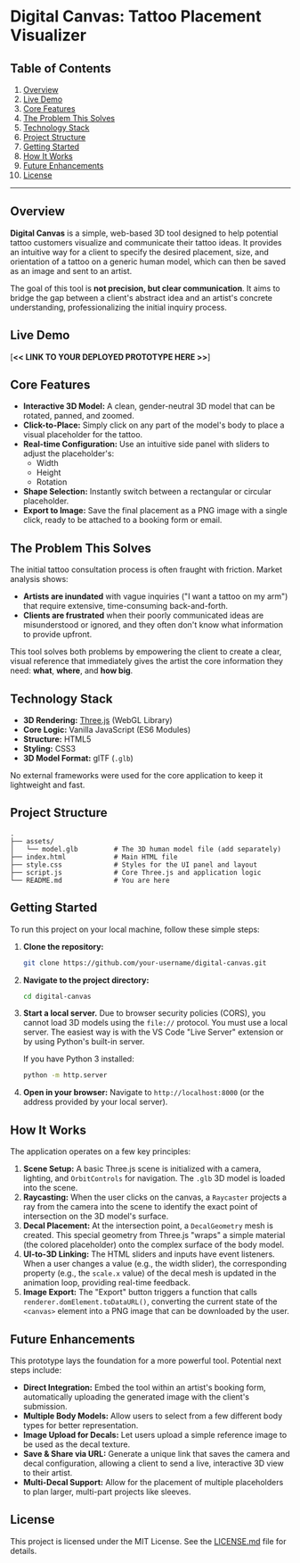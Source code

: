 # Digital Canvas: Tattoo Placement Visualizer

## Table of Contents
1.  [Overview](#overview)
2.  [Live Demo](#live-demo)
3.  [Core Features](#core-features)
4.  [The Problem This Solves](#the-problem-this-solves)
5.  [Technology Stack](#technology-stack)
6.  [Project Structure](#project-structure)
7.  [Getting Started](#getting-started)
8.  [How It Works](#how-it-works)
9.  [Future Enhancements](#future-enhancements)
10. [License](#license)

---

## Overview

**Digital Canvas** is a simple, web-based 3D tool designed to help potential tattoo customers visualize and communicate their tattoo ideas. It provides an intuitive way for a client to specify the desired placement, size, and orientation of a tattoo on a generic human model, which can then be saved as an image and sent to an artist.

The goal of this tool is **not precision, but clear communication**. It aims to bridge the gap between a client's abstract idea and an artist's concrete understanding, professionalizing the initial inquiry process.

## Live Demo

[**<< LINK TO YOUR DEPLOYED PROTOTYPE HERE >>**]

## Core Features

*   **Interactive 3D Model:** A clean, gender-neutral 3D model that can be rotated, panned, and zoomed.
*   **Click-to-Place:** Simply click on any part of the model's body to place a visual placeholder for the tattoo.
*   **Real-time Configuration:** Use an intuitive side panel with sliders to adjust the placeholder's:
    *   Width
    *   Height
    *   Rotation
*   **Shape Selection:** Instantly switch between a rectangular or circular placeholder.
*   **Export to Image:** Save the final placement as a PNG image with a single click, ready to be attached to a booking form or email.

## The Problem This Solves

The initial tattoo consultation process is often fraught with friction. Market analysis shows:
*   **Artists are inundated** with vague inquiries ("I want a tattoo on my arm") that require extensive, time-consuming back-and-forth.
*   **Clients are frustrated** when their poorly communicated ideas are misunderstood or ignored, and they often don't know what information to provide upfront.

This tool solves both problems by empowering the client to create a clear, visual reference that immediately gives the artist the core information they need: **what**, **where**, and **how big**.

## Technology Stack

*   **3D Rendering:** [Three.js](https://threejs.org/) (WebGL Library)
*   **Core Logic:** Vanilla JavaScript (ES6 Modules)
*   **Structure:** HTML5
*   **Styling:** CSS3
*   **3D Model Format:** glTF (`.glb`)

No external frameworks were used for the core application to keep it lightweight and fast.

## Project Structure

```
.
├── assets/
│   └── model.glb         # The 3D human model file (add separately)
├── index.html            # Main HTML file
├── style.css             # Styles for the UI panel and layout
├── script.js             # Core Three.js and application logic
└── README.md             # You are here
```

## Getting Started

To run this project on your local machine, follow these simple steps:

1.  **Clone the repository:**
    ```bash
    git clone https://github.com/your-username/digital-canvas.git
    ```

2.  **Navigate to the project directory:**
    ```bash
    cd digital-canvas
    ```

3.  **Start a local server.**
    Due to browser security policies (CORS), you cannot load 3D models using the `file://` protocol. You must use a local server. The easiest way is with the VS Code "Live Server" extension or by using Python's built-in server.

    If you have Python 3 installed:
    ```bash
    python -m http.server
    ```

4.  **Open in your browser:**
    Navigate to `http://localhost:8000` (or the address provided by your local server).

## How It Works

The application operates on a few key principles:

1.  **Scene Setup:** A basic Three.js scene is initialized with a camera, lighting, and `OrbitControls` for navigation. The `.glb` 3D model is loaded into the scene.
2.  **Raycasting:** When the user clicks on the canvas, a `Raycaster` projects a ray from the camera into the scene to identify the exact point of intersection on the 3D model's surface.
3.  **Decal Placement:** At the intersection point, a `DecalGeometry` mesh is created. This special geometry from Three.js "wraps" a simple material (the colored placeholder) onto the complex surface of the body model.
4.  **UI-to-3D Linking:** The HTML sliders and inputs have event listeners. When a user changes a value (e.g., the width slider), the corresponding property (e.g., the `scale.x` value) of the decal mesh is updated in the animation loop, providing real-time feedback.
5.  **Image Export:** The "Export" button triggers a function that calls `renderer.domElement.toDataURL()`, converting the current state of the `<canvas>` element into a PNG image that can be downloaded by the user.

## Future Enhancements

This prototype lays the foundation for a more powerful tool. Potential next steps include:

*   **Direct Integration:** Embed the tool within an artist's booking form, automatically uploading the generated image with the client's submission.
*   **Multiple Body Models:** Allow users to select from a few different body types for better representation.
*   **Image Upload for Decals:** Let users upload a simple reference image to be used as the decal texture.
*   **Save & Share via URL:** Generate a unique link that saves the camera and decal configuration, allowing a client to send a live, interactive 3D view to their artist.
*   **Multi-Decal Support:** Allow for the placement of multiple placeholders to plan larger, multi-part projects like sleeves.

## License

This project is licensed under the MIT License. See the [LICENSE.md](LICENSE.md) file for details.